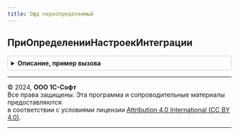 ```yaml
---
title: Офд переопределяемый
---
```



## ПриОпределенииНастроекИнтеграции
<details style="margin: 1em 0; padding: 0.5em; border: 1px solid #ccc; border-radius: 6px;">

<summary style="font-weight: bold; cursor: pointer;">Описание, пример вызова</summary>

```bsl

// Определяет настройки использования сценариев интеграции с ОФД.
//
// Параметры:
//  Настройки - Структура - описывает использование сценариев интеграции с ОФД:
//    * ИспользоватьЗагрузкуИтоговСмены - Булево - признак использования сценария сверки смены перед ее закрытием;
//    * ИспользоватьЗагрузкуДокументов - Булево - признак использования сценария загрузки документов по данным ОФД.
//
//@skip-warning
Процедура ПриОпределенииНастроекИнтеграции(Настройки) Экспорт
```

Пример вызова
```bsl
ОФДПереопределяемый.ПриОпределенииНастроекИнтеграции(Настройки) 
```
</details>

---

© 2024, **ООО 1С-Софт**  
Все права защищены. Эта программа и сопроводительные материалы предоставляются  
в соответствии с условиями лицензии [Attribution 4.0 International (CC BY 4.0)](https://creativecommons.org/licenses/by/4.0/legalcode).

---
